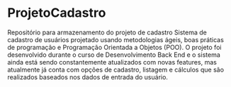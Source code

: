 # ProjetoCadastro
Repositório para armazenamento do projeto de cadastro
Sistema de cadastro de usuários projetado usando metodologias ágeis, boas práticas de programação e Programação Orientada a Objetos (POO).
O projeto foi desenvolvido durante o curso de Desenvolvimento Back End e o sistema ainda está sendo constantemente atualizados com novas features, mas atualmente já conta com opções de cadastro, listagem e cálculos que são realizados baseados nos dados de entrada do usuário.

